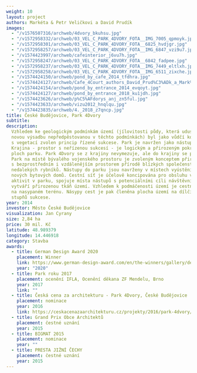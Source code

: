 ```yaml
---
weight: 10
layout: project
authors: Markéta & Petr Veličkovi a David Prudík
images:
  - "/v1576507316/archweb/4dvory_bkuhsu.jpg"
  - "/v1572958332/archweb/03_VEL_C_PARK_4DVORY_FOTA__IMG_7005_qpmoyk.jpg"
  - "/v1572958301/archweb/03_VEL_C_PARK_4DVORY_FOTA__6825_hvdjgr.jpg"
  - "/v1572958257/archweb/03_VEL_C_PARK_4DVORY_FOTA__IMG_6847_vzi9u7.jpg"
  - "/v1574423997/archweb/cafeinterior_j6vu7h.jpg"
  - "/v1572958247/archweb/03_VEL_C_PARK_4DVORY_FOTA__6842_fadpee.jpg"
  - "/v1572958237/archweb/03_VEL_C_PARK_4DVORY_FOTA__IMG_7449_eltlxh.jpg"
  - "/v1572958258/archweb/03_VEL_C_PARK_4DVORY_FOTA__IMG_6511_zixche.jpg"
  - "/v1574424150/archweb/pond_by_cafe_2014_tfdhra.jpg"
  - "/v1574424127/archweb/Cafe_4Court_authors_David_Prud%C3%ADk_a_Mark%C3%A9ta_a_Petr_Veli%C4%8Dkovi_kfzbrk.jpg"
  - "/v1574424154/archweb/pond_by_entrance_2014_evqoyt.jpg"
  - "/v1574424127/archweb/pond_by_entrance_2018_ku1jdh.jpg"
  - "/v1574423626/archweb/p%C5%AFdorys_anj_zn5ful.jpg"
  - "/v1574423633/archweb/vizu2012_hnqlqu.jpg"
  - "/v1574423835/archweb/4._2018_z7qncp.jpg"
title: České Budějovice, Park 4Dvory
subtitle:
description:
  Vzhledem ke geologickým podmínkám území (jílovitosti půdy, která udusí
  novou výsadbu nepředpěstovanou v těchto podmínkách) byl jako vůdčí koncept práce
  s vegetací zvolen princip řízené sukcese. Park je navržen jako nástup do krajiny.
  Krajina - prostor s neřízenou sukcesí - je logickým a přirozeným pokračováním sukcesních
  ploch parku. Park 4Dvory se z krajiny nevymezuje, ale do krajiny se postupně „noří“.
  Park na místě bývalého vojenského prostoru je zvoleným konceptem přirozeně propojen
  s bezprostředním i vzdálenějším prostorem přírodě blízkých společenstev i ekosystémem
  nedalekých rybníků. Nástupy do parku jsou navrženy v místech vyústění ulic budoucích
  nových bytových domů. Cestní síť je účelově koncipována pro obsluhu všech potřebných
  aktivit v parku, spojuje místa nástupů s potenciálními cíli návštěvníků parku a
  vytváří přirozenou tkáň území. Vzhledem k podmáčenosti území je cestní síť založena
  na nasypaném terénu. Násypy cest je pak členěna plocha území na dílčí plochy jednotlivých
  stupňů sukcese.
year: 2014
investor: Město České Budějovice
visualization: Jan Cyrany
size: 2,84 ha
price: 30 mil. Kč
latitude: 48.989379
longitude: 14.446918
category: Stavba
awards:
  - title: German Design Award 2020
    placement: Winner
    link: https://www.german-design-award.com/en/the-winners/gallery/detail/27983-4courts-park.html
    year: "2020"
  - title: Park roku 2017
    placement: ocenění IFLA, Ocenění děkana ZF Mendelu, Brno
    year: 2017
    link: ""
  - title: Česká cena za architekturu - Park 4Dvory, České Budějovice
    placement: nominace
    year: 2016
    link: https://ceskacenazaarchitekturu.cz/projekty/2016/park-4dvory/
  - title: Grand Prix Obce Architektů
    placement: čestné uznání
    year: 2015
  - title: BIGMAT 2015
    placement: nominace
    year: ""
  - title: PRESTA JIŽNÍ ČECHY
    placement: čestné uznání
    year: 2015
---
```

